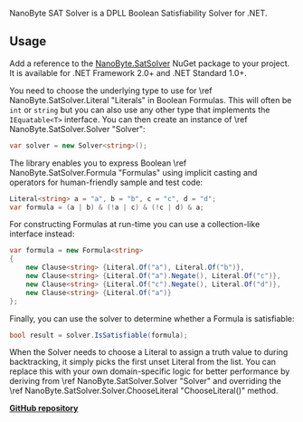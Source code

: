 NanoByte SAT Solver is a DPLL Boolean Satisfiability Solver for .NET.

## Usage

Add a reference to the [NanoByte.SatSolver](https://www.nuget.org/packages/NanoByte.SatSolver/) NuGet package to your project. It is available for .NET Framework 2.0+ and .NET Standard 1.0+.

You need to choose the underlying type to use for \ref NanoByte.SatSolver.Literal "Literals" in Boolean Formulas. This will often be `int` or `string` but you can also use any other type that implements the `IEquatable<T>` interface. You can then create an instance of \ref NanoByte.SatSolver.Solver "Solver<T>":

```csharp
var solver = new Solver<string>();
```

The library enables you to express Boolean \ref NanoByte.SatSolver.Formula "Formulas" using implicit casting and operators for human-friendly sample and test code:
```csharp
Literal<string> a = "a", b = "b", c = "c", d = "d";
var formula = (a | b) & (!a | c) & (!c | d) & a;
```

For constructing Formulas at run-time you can use a collection-like interface instead:
```csharp
var formula = new Formula<string>
{
    new Clause<string> {Literal.Of("a"), Literal.Of("b")},
    new Clause<string> {Literal.Of("a").Negate(), Literal.Of("c")},
    new Clause<string> {Literal.Of("c").Negate(), Literal.Of("d")},
    new Clause<string> {Literal.Of("a")}
};
```

Finally, you can use the solver to determine whether a Formula is satisfiable:
```csharp
bool result = solver.IsSatisfiable(formula);
```

When the Solver needs to choose a Literal to assign a truth value to during backtracking, it simply picks the first unset Literal from the list. You can replace this with your own domain-specific logic for better performance by deriving from \ref NanoByte.SatSolver.Solver "Solver<T>" and overriding the \ref NanoByte.SatSolver.Solver.ChooseLiteral "ChooseLiteral()" method.

[**GitHub repository**](https://github.com/nano-byte/sat-solver)
